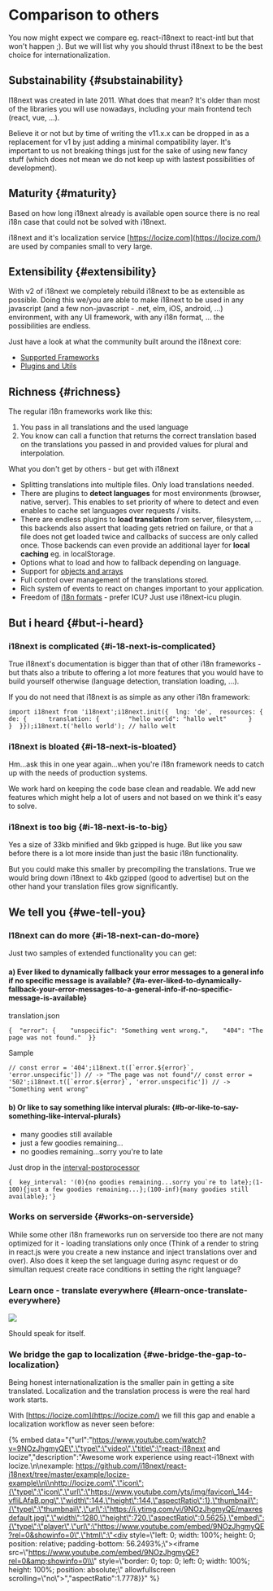 # Comparison to others

You now might expect we compare eg. react-i18next to react-intl but that won't happen ;\). But we will list why you should thrust i18next to be the best choice for internationalization.

## Substainability {#substainability}

I18next was created in late 2011. What does that mean? It's older than most of the libraries you will use nowadays, including your main frontend tech \(react, vue, ...\).

Believe it or not but by time of writing the v11.x.x can be dropped in as a replacement for v1 by just adding a minimal compatibility layer. It's important to us not breaking things just for the sake of using new fancy stuff \(which does not mean we do not keep up with lastest possibilities of development\).

## Maturity {#maturity}

Based on how long i18next already is available open source there is no real i18n case that could not be solved with i18next.

i18next and it's localization service [https://locize.com](https://locize.com/) are used by companies small to very large.

## Extensibility {#extensibility}

With v2 of i18next we completely rebuild i18next to be as extensible as possible. Doing this we/you are able to make i18next to be used in any javascript \(and a few non-javascript - .net, elm, iOS, android, ...\) environment, with any UI framework, with any i18n format, ... the possibilities are endless.

Just have a look at what the community built around the i18next core:

* ​[Supported Frameworks](https://www.i18next.com/~/drafts/-LLU0VQ-n0MCsRRnS6Dp/primary/overview/supported-frameworks)​
* ​[Plugins and Utils](https://www.i18next.com/~/drafts/-LLU0VQ-n0MCsRRnS6Dp/primary/overview/plugins-and-utils)​

## Richness {#richness}

The regular i18n frameworks work like this:

1. You pass in all translations and the used language
2. You know can call a function that returns the correct translation based on the translations you passed in and provided values for plural and interpolation.

What you don't get by others - but get with i18next

* Splitting translations into multiple files. Only load translations needed.
* There are plugins to **detect languages** for most environments \(browser, native, server\). This enables to set priority of where to detect and even enables to cache set languages over requests / visits.
* There are endless plugins to **load translation** from server, filesystem, ... this backends also assert that loading gets retried on failure, or that a file does not get loaded twice and callbacks of success are only called once. Those backends can even provide an additional layer for **local caching** eg. in localStorage.
* Options what to load and how to fallback depending on language.
* Support for [objects and arrays](https://www.i18next.com/~/drafts/-LLU0VQ-n0MCsRRnS6Dp/primary/translation-function/objects-and-arrays)​
* Full control over management of the translations stored.
* Rich system of events to react on changes important to your application.
* Freedom of [i18n formats](https://www.i18next.com/~/drafts/-LLU0VQ-n0MCsRRnS6Dp/primary/overview/plugins-and-utils#i-18-n-formats) - prefer ICU? Just use i18next-icu plugin.

## But i heard {#but-i-heard}

### i18next is complicated {#i-18-next-is-complicated}

True i18next's documentation is bigger than that of other i18n frameworks - but thats also a tribute to offering a lot more features that you would have to build yourself otherwise \(language detection, translation loading, ...\).

If you do not need that i18next is as simple as any other i18n framework:

```text
import i18next from 'i18next';​i18next.init({  lng: 'de',  resources: {    de: {      translation: {        "hello world": "hallo welt"      }    }  }});​i18next.t('hello world'); // hallo welt
```

### i18next is bloated {#i-18-next-is-bloated}

Hm...ask this in one year again...when you're i18n framework needs to catch up with the needs of production systems.

We work hard on keeping the code base clean and readable. We add new features which might help a lot of users and not based on we think it's easy to solve.

### i18next is too big {#i-18-next-is-to-big}

Yes a size of 33kb minified and 9kb gzipped is huge. But like you saw before there is a lot more inside than just the basic i18n functionality.

But you could make this smaller by precompiling the translations. True we would bring down i18next to 4kb gzipped \(good to advertise\) but on the other hand your translation files grow significantly.

## We tell you {#we-tell-you}

### I18next can do more {#i-18-next-can-do-more}

Just two samples of extended functionality you can get:

#### a\) Ever liked to **dynamically fallback** your error messages to a general info if no specific message is available? {#a-ever-liked-to-dynamically-fallback-your-error-messages-to-a-general-info-if-no-specific-message-is-available}

translation.json

```text
{  "error": {    "unspecific": "Something went wrong.",    "404": "The page was not found."  }}
```

Sample

```text
// const error = '404';i18next.t([`error.${error}`, 'error.unspecific']) // -> "The page was not found"​// const error = '502';i18next.t([`error.${error}`, 'error.unspecific']) // -> "Something went wrong"
```

#### b\) Or like to say something like **interval plurals**: {#b-or-like-to-say-something-like-interval-plurals}

* many goodies still available
* just a few goodies remaining...
* no goodies remaining...sorry you're to late

Just drop in the [interval-postprocessor](https://github.com/i18next/i18next-intervalPlural-postProcessor)​

```text
{  key_interval: '(0){no goodies remaining...sorry you`re to late};(1-100){just a few goodies remaining...};(100-inf){many goodies still available};'}
```

### Works on serverside {#works-on-serverside}

While some other i18n frameworks run on serverside too there are not many optimized for it - loading translations only once \(Think of a render to string in react.js were you create a new instance and inject translations over and over\). Also does it keep the set language during async request or do simultan request create race conditions in setting the right language?

### Learn once - translate everywhere {#learn-once-translate-everywhere}

![](https://blobscdn.gitbook.com/v0/b/gitbook-28427.appspot.com/o/assets%2F-L9iS6Wm2hynS5H9Gj7j%2F-L9iS7LlT2W7wFtJH-2n%2F-L9iSBP9U65-bHJBRSDv%2Fi18next-ecosystem.jpg?generation=1523345318122913&alt=media)

Should speak for itself.

### We bridge the gap to localization {#we-bridge-the-gap-to-localization}

Being honest internationalization is the smaller pain in getting a site translated. Localization and the translation process is were the real hard work starts.

With [https://locize.com](https://locize.com/) we fill this gap and enable a localization workflow as never seen before:

{% embed data="{\"url\":\"https://www.youtube.com/watch?v=9NOzJhgmyQE\",\"type\":\"video\",\"title\":\"react-i18next and locize\",\"description\":\"Awesome work experience using react-i18next with locize.\\n\\nexample: https://github.com/i18next/react-i18next/tree/master/example/locize-example\\n\\nhttp://locize.com\",\"icon\":{\"type\":\"icon\",\"url\":\"https://www.youtube.com/yts/img/favicon\_144-vfliLAfaB.png\",\"width\":144,\"height\":144,\"aspectRatio\":1},\"thumbnail\":{\"type\":\"thumbnail\",\"url\":\"https://i.ytimg.com/vi/9NOzJhgmyQE/maxresdefault.jpg\",\"width\":1280,\"height\":720,\"aspectRatio\":0.5625},\"embed\":{\"type\":\"player\",\"url\":\"https://www.youtube.com/embed/9NOzJhgmyQE?rel=0&showinfo=0\",\"html\":\"<div style=\\\"left: 0; width: 100%; height: 0; position: relative; padding-bottom: 56.2493%;\\\"><iframe src=\\\"https://www.youtube.com/embed/9NOzJhgmyQE?rel=0&amp;showinfo=0\\\" style=\\\"border: 0; top: 0; left: 0; width: 100%; height: 100%; position: absolute;\\\" allowfullscreen scrolling=\\\"no\\\"></iframe></div>\",\"aspectRatio\":1.7778}}" %}

​

